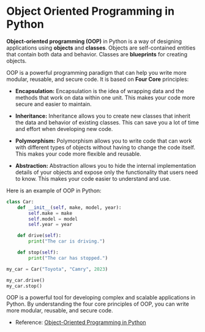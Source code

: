# Object Oriented Programming in Python

**Object-oriented programming (OOP)** in Python is a way of designing applications using **objects** and **classes**. Objects are self-contained entities that contain both data and behavior. Classes are **blueprints** for creating objects.

OOP is a powerful programming paradigm that can help you write more modular, reusable, and secure code. It is based on **Four Core** principles:

- **Encapsulation:** Encapsulation is the idea of wrapping data and the methods that work on data within one unit. This makes your code more secure and easier to maintain.

- **Inheritance:** Inheritance allows you to create new classes that inherit the data and behavior of existing classes. This can save you a lot of time and effort when developing new code.

- **Polymorphism:** Polymorphism allows you to write code that can work with different types of objects without having to change the code itself. This makes your code more flexible and reusable.

- **Abstraction:** Abstraction allows you to hide the internal implementation details of your objects and expose only the functionality that users need to know. This makes your code easier to understand and use.

Here is an example of OOP in Python:

```python
class Car:
    def __init__(self, make, model, year):
        self.make = make
        self.model = model
        self.year = year

    def drive(self):
        print("The car is driving.")

    def stop(self):
        print("The car has stopped.")

my_car = Car("Toyota", "Camry", 2023)

my_car.drive()
my_car.stop()

```

OOP is a powerful tool for developing complex and scalable applications in Python. By understanding the four core principles of OOP, you can write more modular, reusable, and secure code.

- Reference: [Object-Oriented Programming in Python](https://www.freecodecamp.org/news/object-oriented-programming-in-python/)

